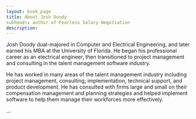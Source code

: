 ```yaml
---
layout: book_page
title: About Josh Doody
subhead:: author of Fearless Salary Negotiation
description:
---
```


Josh Doody dual-majored in Computer and Electrical Engineering, and later earned his MBA at the University of Florida. He began his professional career as an electrical engineer, then transitioned to project management and consulting in the talent management software industry.

He has worked in many areas of the talent management industry including project management, consulting, implementation, technical support, and product development. He has consulted with firms large and small on their compensation management and planning strategies and helped implement software to help them manage their workforces more effectively.

...